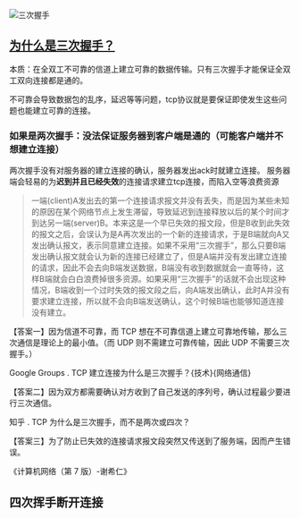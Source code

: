 ![三次握手](https://camo.githubusercontent.com/564d582cc74a6293ce8c3231d779467c4525d450/687474703a2f2f696d616765732e636e626c6f67732e636f6d2f636e626c6f67735f636f6d2f736b796e65742f3230313031322f3230313031323132323135373436373235382e706e67)

## [为什么是三次握手？](https://www.jianshu.com/p/e7f45779008a)
本质：在全双工不可靠的信道上建立可靠的数据传输。只有三次握手才能保证全双工双向连接都是通的。

不可靠会导致数据包的乱序，延迟等等问题，tcp协议就是要保证即使发生这些问题也能建立可靠的连接。


### 如果是两次握手：没法保证服务器到客户端是通的（可能客户端并不想建立连接）
两次握手没有对服务器的建立连接的确认，服务器发出ack时就建立连接。
服务器端会轻易的为**迟到并且已经失效**的连接请求建立tcp连接，而陷入空等浪费资源

> 一端(client)A发出去的第一个连接请求报文并没有丢失，而是因为某些未知的原因在某个网络节点上发生滞留，导致延迟到连接释放以后的某个时间才到达另一端(server)B。本来这是一个早已失效的报文段，但是B收到此失效的报文之后，会误认为是A再次发出的一个新的连接请求，于是B端就向A又发出确认报文，表示同意建立连接。如果不采用“三次握手”，那么只要B端发出确认报文就会认为新的连接已经建立了，但是A端并没有发出建立连接的请求，因此不会去向B端发送数据，B端没有收到数据就会一直等待，这样B端就会白白浪费掉很多资源。如果采用“三次握手”的话就不会出现这种情况，B端收到一个过时失效的报文段之后，向A端发出确认，此时A并没有要求建立连接，所以就不会向B端发送确认，这个时候B端也能够知道连接没有建立。

【答案一】因为信道不可靠，而 TCP 想在不可靠信道上建立可靠地传输，那么三次通信是理论上的最小值。（而 UDP 则不需建立可靠传输，因此 UDP 不需要三次握手。）

Google Groups . TCP 建立连接为什么是三次握手？{技术}{网络通信}

【答案二】因为双方都需要确认对方收到了自己发送的序列号，确认过程最少要进行三次通信。

知乎 . TCP 为什么是三次握手，而不是两次或四次？

【答案三】为了防止已失效的连接请求报文段突然又传送到了服务端，因而产生错误。

《计算机网络（第 7 版）-谢希仁》





## 四次挥手断开连接


